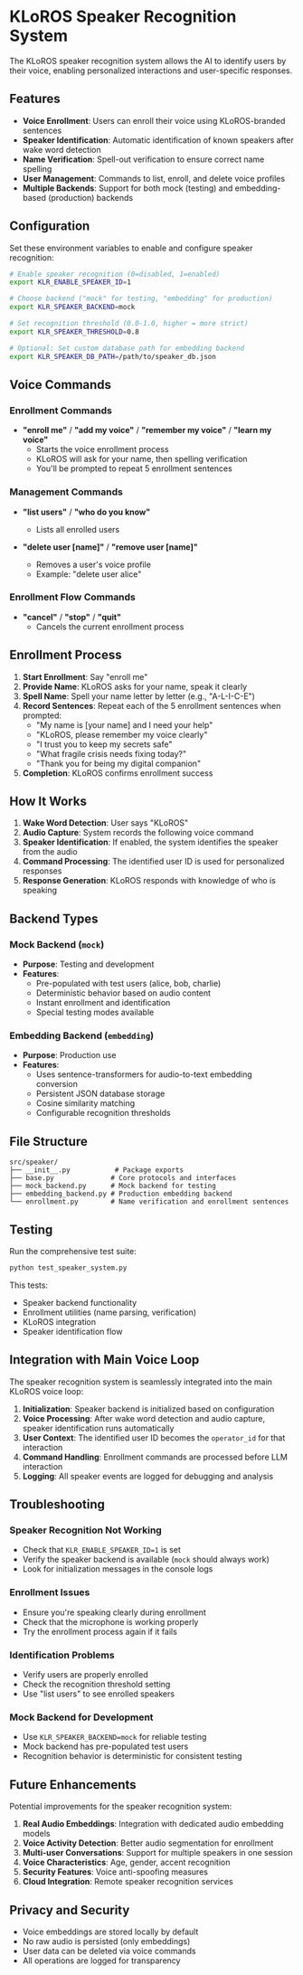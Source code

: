 # KLoROS Speaker Recognition System

The KLoROS speaker recognition system allows the AI to identify users by their voice, enabling personalized interactions and user-specific responses.

## Features

- **Voice Enrollment**: Users can enroll their voice using KLoROS-branded sentences
- **Speaker Identification**: Automatic identification of known speakers after wake word detection
- **Name Verification**: Spell-out verification to ensure correct name spelling
- **User Management**: Commands to list, enroll, and delete voice profiles
- **Multiple Backends**: Support for both mock (testing) and embedding-based (production) backends

## Configuration

Set these environment variables to enable and configure speaker recognition:

```bash
# Enable speaker recognition (0=disabled, 1=enabled)
export KLR_ENABLE_SPEAKER_ID=1

# Choose backend ("mock" for testing, "embedding" for production)
export KLR_SPEAKER_BACKEND=mock

# Set recognition threshold (0.0-1.0, higher = more strict)
export KLR_SPEAKER_THRESHOLD=0.8

# Optional: Set custom database path for embedding backend
export KLR_SPEAKER_DB_PATH=/path/to/speaker_db.json
```

## Voice Commands

### Enrollment Commands
- **"enroll me"** / **"add my voice"** / **"remember my voice"** / **"learn my voice"**
  - Starts the voice enrollment process
  - KLoROS will ask for your name, then spelling verification
  - You'll be prompted to repeat 5 enrollment sentences

### Management Commands
- **"list users"** / **"who do you know"**
  - Lists all enrolled users

- **"delete user [name]"** / **"remove user [name]"**
  - Removes a user's voice profile
  - Example: "delete user alice"

### Enrollment Flow Commands
- **"cancel"** / **"stop"** / **"quit"**
  - Cancels the current enrollment process

## Enrollment Process

1. **Start Enrollment**: Say "enroll me"
2. **Provide Name**: KLoROS asks for your name, speak it clearly
3. **Spell Name**: Spell your name letter by letter (e.g., "A-L-I-C-E")
4. **Record Sentences**: Repeat each of the 5 enrollment sentences when prompted:
   - "My name is [your name] and I need your help"
   - "KLoROS, please remember my voice clearly"
   - "I trust you to keep my secrets safe"
   - "What fragile crisis needs fixing today?"
   - "Thank you for being my digital companion"
5. **Completion**: KLoROS confirms enrollment success

## How It Works

1. **Wake Word Detection**: User says "KLoROS"
2. **Audio Capture**: System records the following voice command
3. **Speaker Identification**: If enabled, the system identifies the speaker from the audio
4. **Command Processing**: The identified user ID is used for personalized responses
5. **Response Generation**: KLoROS responds with knowledge of who is speaking

## Backend Types

### Mock Backend (`mock`)
- **Purpose**: Testing and development
- **Features**:
  - Pre-populated with test users (alice, bob, charlie)
  - Deterministic behavior based on audio content
  - Instant enrollment and identification
  - Special testing modes available

### Embedding Backend (`embedding`)
- **Purpose**: Production use
- **Features**:
  - Uses sentence-transformers for audio-to-text embedding conversion
  - Persistent JSON database storage
  - Cosine similarity matching
  - Configurable recognition thresholds

## File Structure

```
src/speaker/
├── __init__.py           # Package exports
├── base.py              # Core protocols and interfaces
├── mock_backend.py      # Mock backend for testing
├── embedding_backend.py # Production embedding backend
└── enrollment.py        # Name verification and enrollment sentences
```

## Testing

Run the comprehensive test suite:

```bash
python test_speaker_system.py
```

This tests:
- Speaker backend functionality
- Enrollment utilities (name parsing, verification)
- KLoROS integration
- Speaker identification flow

## Integration with Main Voice Loop

The speaker recognition system is seamlessly integrated into the main KLoROS voice loop:

1. **Initialization**: Speaker backend is initialized based on configuration
2. **Voice Processing**: After wake word detection and audio capture, speaker identification runs automatically
3. **User Context**: The identified user ID becomes the `operator_id` for that interaction
4. **Command Handling**: Enrollment commands are processed before LLM interaction
5. **Logging**: All speaker events are logged for debugging and analysis

## Troubleshooting

### Speaker Recognition Not Working
- Check that `KLR_ENABLE_SPEAKER_ID=1` is set
- Verify the speaker backend is available (`mock` should always work)
- Look for initialization messages in the console logs

### Enrollment Issues
- Ensure you're speaking clearly during enrollment
- Check that the microphone is working properly
- Try the enrollment process again if it fails

### Identification Problems
- Verify users are properly enrolled
- Check the recognition threshold setting
- Use "list users" to see enrolled speakers

### Mock Backend for Development
- Use `KLR_SPEAKER_BACKEND=mock` for reliable testing
- Mock backend has pre-populated test users
- Recognition behavior is deterministic for consistent testing

## Future Enhancements

Potential improvements for the speaker recognition system:

1. **Real Audio Embeddings**: Integration with dedicated audio embedding models
2. **Voice Activity Detection**: Better audio segmentation for enrollment
3. **Multi-user Conversations**: Support for multiple speakers in one session
4. **Voice Characteristics**: Age, gender, accent recognition
5. **Security Features**: Voice anti-spoofing measures
6. **Cloud Integration**: Remote speaker recognition services

## Privacy and Security

- Voice embeddings are stored locally by default
- No raw audio is persisted (only embeddings)
- User data can be deleted via voice commands
- All operations are logged for transparency